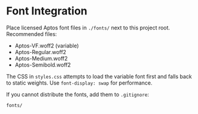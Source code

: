 # Font Integration

Place licensed Aptos font files in `./fonts/` next to this project root.
Recommended files:
- Aptos-VF.woff2 (variable)
- Aptos-Regular.woff2
- Aptos-Medium.woff2
- Aptos-Semibold.woff2

The CSS in `styles.css` attempts to load the variable font first and falls back to static weights. Use `font-display: swap` for performance.

If you cannot distribute the fonts, add them to `.gitignore`:
```
fonts/
```

